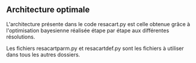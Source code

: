 ## Architecture optimale


L'architecture présente dans le code resacart.py est celle obtenue grâce à l'optimisation bayesienne réalisée étape par étape aux différentes résolutions.


Les fichiers resacartparm.py et resacartdef.py sont les fichiers à utiliser dans tous les autres dossiers.



